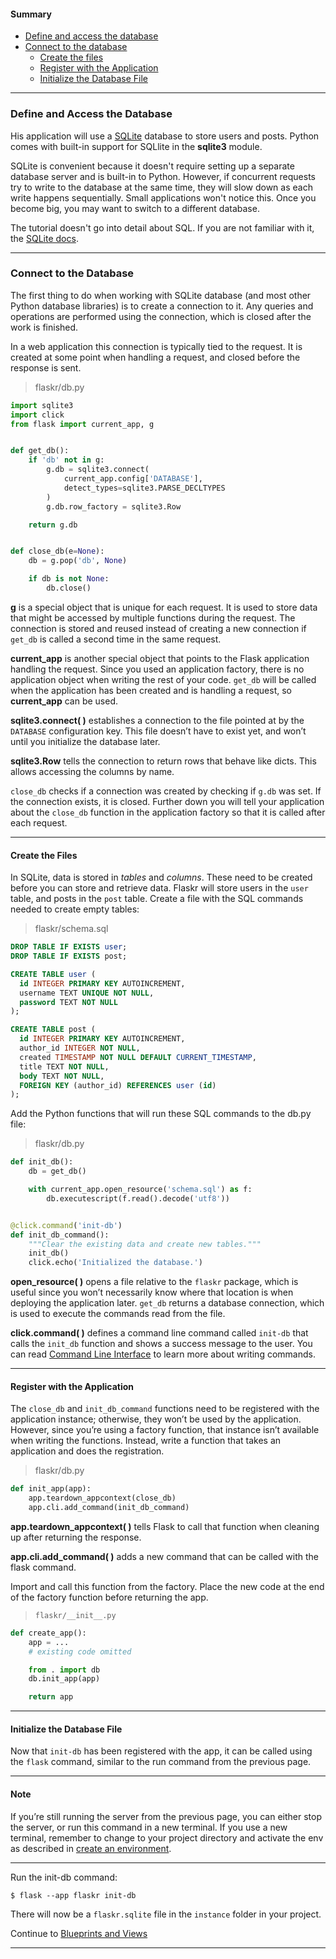#### Summary
- [Define and access the database](https://github.com/romuro-pauliv/Introduction-to-Flask/blob/main/flask-tutorial/flaskr/md/database.md#define-and-access-the-database)
- [Connect to the database](https://github.com/romuro-pauliv/Introduction-to-Flask/blob/main/flask-tutorial/flaskr/md/database.md#connect-to-the-database)
    + [Create the files](https://github.com/romuro-pauliv/Introduction-to-Flask/blob/main/flask-tutorial/flaskr/md/database.md#create-the-files)
    + [Register with the Application](https://github.com/romuro-pauliv/Introduction-to-Flask/blob/main/flask-tutorial/flaskr/md/database.md#register-with-the-application)
    + [Initialize the Database File](https://github.com/romuro-pauliv/Introduction-to-Flask/blob/main/flask-tutorial/flaskr/md/database.md#initialize-the-database-file)

----
### Define and Access the Database

His application will use a [SQLite](https://www.sqlite.org/index.html) database to store users and posts. Python comes with built-in support for SQLlite in the **sqlite3** module.

SQLite is convenient because it doesn't require setting up a separate database server and is built-in to Python. However, if concurrent requests try to write to the database at the same time, they will slow down as each write happens sequentially. Small applications won't notice this. Once you become big, you may want to switch to a different database.

The tutorial doesn't go into detail about SQL. If you are not familiar with it, the [SQLite docs](https://docs.python.org/3/library/sqlite3.html).

----

### Connect to the Database

The first thing to do when working with SQLite database (and most other Python database libraries) is to create a connection to it. Any queries and operations are performed using the connection, which is closed after the work is finished.

In a web application this connection is typically tied to the request. It is created at some point when handling a request, and closed before the response is sent.

> flaskr/db.py

```Python
import sqlite3
import click
from flask import current_app, g


def get_db():
    if 'db' not in g:
        g.db = sqlite3.connect(
            current_app.config['DATABASE'],
            detect_types=sqlite3.PARSE_DECLTYPES
        )
        g.db.row_factory = sqlite3.Row

    return g.db


def close_db(e=None):
    db = g.pop('db', None)

    if db is not None:
        db.close()
```

**g** is a special object that is unique for each request. It is used to store data that might be accessed by multiple functions during the request. The connection is stored and reused instead of creating a new connection if `get_db` is called a second time in the same request.

**current_app** is another special object that points to the Flask application handling the request. Since you used an application factory, there is no application object when writing the rest of your code. `get_db` will be called when the application has been created and is handling a request, so **current_app** can be used.

**sqlite3.connect( )** establishes a connection to the file pointed at by the `DATABASE` configuration key. This file doesn’t have to exist yet, and won’t until you initialize the database later.

**sqlite3.Row** tells the connection to return rows that behave like dicts. This allows accessing the columns by name.

`close_db` checks if a connection was created by checking if `g.db` was set. If the connection exists, it is closed. Further down you will tell your application about the `close_db` function in the application factory so that it is called after each request.

----
#### Create the Files

In SQLite, data is stored in _tables_ and _columns_. These need to be created before you can store and retrieve data. Flaskr will store users in the `user` table, and posts in the `post` table. Create a file with the SQL commands needed to create empty tables:

> flaskr/schema.sql

```SQL
DROP TABLE IF EXISTS user;
DROP TABLE IF EXISTS post;

CREATE TABLE user (
  id INTEGER PRIMARY KEY AUTOINCREMENT,
  username TEXT UNIQUE NOT NULL,
  password TEXT NOT NULL
);

CREATE TABLE post (
  id INTEGER PRIMARY KEY AUTOINCREMENT,
  author_id INTEGER NOT NULL,
  created TIMESTAMP NOT NULL DEFAULT CURRENT_TIMESTAMP,
  title TEXT NOT NULL,
  body TEXT NOT NULL,
  FOREIGN KEY (author_id) REFERENCES user (id)
);
```

Add the Python functions that will run these SQL commands to the db.py file:

> flaskr/db.py

```Python
def init_db():
    db = get_db()

    with current_app.open_resource('schema.sql') as f:
        db.executescript(f.read().decode('utf8'))


@click.command('init-db')
def init_db_command():
    """Clear the existing data and create new tables."""
    init_db()
    click.echo('Initialized the database.')
```

**open_resource( )** opens a file relative to the `flaskr` package, which is useful since you won’t necessarily know where that location is when deploying the application later. `get_db` returns a database connection, which is used to execute the commands read from the file.

**click.command( )** defines a command line command called `init-db` that calls the `init_db` function and shows a success message to the user. You can read [Command Line Interface](https://flask.palletsprojects.com/en/2.2.x/cli/) to learn more about writing commands.

----
#### Register with the Application

The `close_db` and `init_db_command` functions need to be registered with the application instance; otherwise, they won’t be used by the application. However, since you’re using a factory function, that instance isn’t available when writing the functions. Instead, write a function that takes an application and does the registration.

> flaskr/db.py

```Python
def init_app(app):
    app.teardown_appcontext(close_db)
    app.cli.add_command(init_db_command)
```

**app.teardown_appcontext( )** tells Flask to call that function when cleaning up after returning the response.

**app.cli.add_command( )** adds a new command that can be called with the flask command.

Import and call this function from the factory. Place the new code at the end of the factory function before returning the app.

> `flaskr/__init__.py`

```Python
def create_app():
    app = ...
    # existing code omitted

    from . import db
    db.init_app(app)

    return app
```

----
#### Initialize the Database File

Now that `init-db` has been registered with the app, it can be called using the `flask` command, similar to the run command from the previous page.

----
#### Note
If you’re still running the server from the previous page, you can either stop the server, or run this command in a new terminal. If you use a new terminal, remember to change to your project directory and activate the env as described in [create an environment](https://github.com/romuro-pauliv/Introduction-to-Flask/blob/main/flask-tutorial/README.md#create-an-environment).

----

Run the init-db command:

`$ flask --app flaskr init-db`

There will now be a `flaskr.sqlite` file in the `instance` folder in your project.

Continue to [Blueprints and Views]()

----
